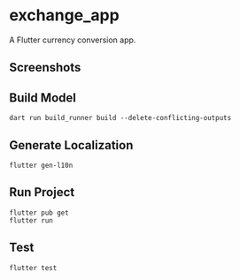 # exchange_app

A Flutter currency conversion app.

## Screenshots

## Build Model

```
dart run build_runner build --delete-conflicting-outputs
```

## Generate Localization

```
flutter gen-l10n
```

## Run Project

```
flutter pub get
flutter run
```

## Test

```
flutter test
```
